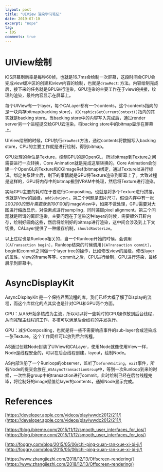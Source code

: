 ```yaml
---
layout: post
title: "UIView 渲染学习笔记"
date: 2019-07-10
excerpt: "nope"
tag:
- iOS
comments: true
---
```


# UIView绘制

iOS屏幕刷新率是每秒60帧，也就是16.7ms会绘制一次屏幕，这段时间会CPU会完成view缓冲区的创建和view内容的绘制，也就是`drawRect:`方法。内容绘制完成后，接下来的任务就是GPU进行渲染，GPU渲染的主要工作在于view的拼接，纹理的渲染，最终内容显示在屏幕上。

每个UIView有一个layer，每个CALayer都有一个contents，这个contents指向的是一块内存bitmap(backing store)，`UIGraphicsGetCurrentContext()`指向的其实就是backing store。当backing store中的内容写入完成后，通过render server另一个进程提交给GPU去渲染，将backing store中的bitmap显示在屏幕上。

UIView绘制的时候，CPU执行`drawRect`方法，通过contents将数据写入backing store，CPU的主要工作就是进行绘制，得到bitmap。

GPU处理的单位是Texture，控制GPU的是OpenGL，所以bitmap到Texture之间需要进行一次转换，Core Animation就是完成这层转换的。Core Animation会创建一个OpenGL的Texture和CGImageRef(bitmap)绑定，通过TextureId进行标识。绑定关系建立后，剩下的事情就是GPU将Texture渲染到屏幕上了。大致过程是这样的，GPU将内存中的bitmap搬到VRAM中处理，然后将Texture进行渲染。

实际GPU主要的耗时在于要进行Compositing，也就是将多个Texture进行拼接，也就是View的层级，`addSubview:`。第二个问题是图片尺寸，假设内存中有一张200*200的图片需要放到100*100的imageView中，如果不做处理，GPU需要对大图进行缩放显示，对像素点进行sampling，同时兼顾pixel alignment。第三个问题就是所谓的离屏渲染，主要问题在于渲染这种layer的时候，需要额外开辟内存，绘制好圆角这些，然后将绘制好的bitmap进行渲染，这中间会涉及到上下文切换，CALayer提供了一种缓存机制，`shouldRasterize`。

以上过程也是Runloop相关的，当一个Runloop开始的时候，会调用`[CATransaction begin]`，Runloop结束的时候调用`[CATransaction commit]`，begin和commit之间做一个layer tree的操作，比如修改view的层级，修改layer的属性，view的frame等等。commit之后，CPU进行绘制，GPU进行渲染，最终展示到屏幕中。

# AsyncDisplayKit

AsyncDisplayKit 是一个保持界面流程的库，我们已经大概了解了Display的流程，而这个库优化的点其实也是针对CPU和GPU两个方面。

CPU：从A5开始多核成为主流，所以可以将一些耗时的CPU操作放到后台线程，从而减轻主线程的工作，多核可以满足后台线程的并发执行。

GPU：减少Compositing，也就是将一些不需要响应事件的sub-layer合成渲染成一张Texture，这个工作同样可以放到后台线程。

AS通过创建Node封装了UIView和CALayer，使用Node就像使用View一样，Node是线程安全的，可以在后台线程创建，layout，绘制Node。

AS内部注册了一个Runloop的observer，监听了`beforeWaiting`，`exit`事件，所有Node的提交会放在`_ASAsyncTransactionGroup`中，等到一次Runloop到来的时候，一次性将group中的transaction进行commit。此时绘制已经在后台线程完毕，将绘制好的image赋值给layer的contents，通知Node显示完成。

# References

[https://developer.apple.com/videos/play/wwdc2012/211/](https://developer.apple.com/videos/play/wwdc2012/211/)

[https://blog.ibireme.com/2015/11/12/smooth_user_interfaces_for_ios/](https://blog.ibireme.com/2015/11/12/smooth_user_interfaces_for_ios/)

[http://foggry.com/blog/2015/05/06/chi-ping-xuan-ran-xue-xi-bi-ji/](http://foggry.com/blog/2015/05/06/chi-ping-xuan-ran-xue-xi-bi-ji/)

[https://www.zhangjiezhi.com/2018/12/13/Offscreen-rendering/](https://www.zhangjiezhi.com/2018/12/13/Offscreen-rendering/)
